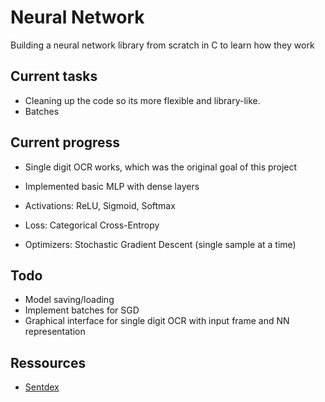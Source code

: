 
# Neural Network

Building a neural network library from scratch in C to learn how they work

## Current tasks

- Cleaning up the code so its more flexible and library-like.
- Batches

## Current progress

- Single digit OCR works, which was the original goal of this project

- Implemented basic MLP with dense layers
- Activations: ReLU, Sigmoid, Softmax
- Loss: Categorical Cross-Entropy
- Optimizers: Stochastic Gradient Descent (single sample at a time)

## Todo

- Model saving/loading
- Implement batches for SGD
- Graphical interface for single digit OCR with input frame and NN representation

## Ressources

- [Sentdex](https://www.youtube.com/watch?v=Wo5dMEP_BbI&list=PLQVvvaa0QuDcjD5BAw2DxE6OF2tius3V3)
